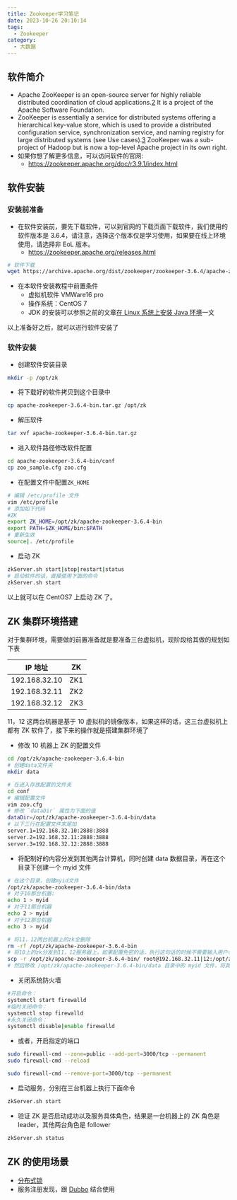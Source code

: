 ```yaml
---
title: Zookeeper学习笔记
date: 2023-10-26 20:10:14
tags:
  - Zookeeper
category:
  - 大数据
---
```


## 软件简介

- Apache ZooKeeper is an open-source server for highly reliable distributed coordination of cloud applications.[2] It is a project of the Apache Software Foundation.
- ZooKeeper is essentially a service for distributed systems offering a hierarchical key-value store, which is used to provide a distributed configuration service, synchronization service, and naming registry for large distributed systems (see Use cases).[3] ZooKeeper was a sub-project of Hadoop but is now a top-level Apache project in its own right.
- 如果你想了解更多信息，可以访问软件的官网:
  - https://zookeeper.apache.org/doc/r3.9.1/index.html

## 软件安装

### 安装前准备

- 在软件安装前，要先下载软件，可以到官网的下载页面下载软件，我们使用的软件版本是 3.6.4，请注意，选择这个版本仅是学习使用，如果要在线上环境使用，请选择非 EoL 版本。
  - https://zookeeper.apache.org/releases.html

```sh
# 软件下载
wget https://archive.apache.org/dist/zookeeper/zookeeper-3.6.4/apache-zookeeper-3.6.4-bin.tar.gz
```

- 在本软件安装教程中前置条件
  - 虚拟机软件 VMWare16 pro
  - 操作系统：CentOS 7
  - JDK 的安装可以参照之前的文章[在 Linux 系统上安装 Java 环境][1]一文

以上准备好之后，就可以进行软件安装了

### 软件安装

- 创建软件安装目录

```sh
mkdir -p /opt/zk
```

- 将下载好的软件拷贝到这个目录中

```sh
cp apache-zookeeper-3.6.4-bin.tar.gz /opt/zk
```

- 解压软件

```sh
tar xvf apache-zookeeper-3.6.4-bin.tar.gz
```

- 进入软件路径修改软件配置

```sh
cd apache-zookeeper-3.6.4-bin/conf
cp zoo_sample.cfg zoo.cfg
```

- 在配置文件中配置`ZK_HOME`

```sh
# 编辑 /etc/profile 文件
vim /etc/profile
# 添加如下代码
#ZK
export ZK_HOME=/opt/zk/apache-zookeeper-3.6.4-bin
export PATH=$ZK_HOME/bin:$PATH
# 重新生效
source|. /etc/profile
```

- 启动 ZK

```sh
zkServer.sh start|stop|restart|status
# 启动软件的话，直接使用下面的命令
zkServer.sh start
```

以上就可以在 CentOS7 上启动 ZK 了。

## ZK 集群环境搭建

对于集群环境，需要做的前置准备就是要准备三台虚拟机，现阶段给其做的规划如下表

| IP 地址       | ZK  |
| ------------- | --- |
| 192.168.32.10 | ZK1 |
| 192.168.32.11 | ZK2 |
| 192.168.32.12 | ZK3 |

11，12 这两台机器是基于 10 虚拟机的镜像版本，如果这样的话，这三台虚拟机上都有 ZK 软件了，接下来的操作就是搭建集群环境了

- 修改 10 机器上 ZK 的配置文件

```sh
cd /opt/zk/apache-zookeeper-3.6.4-bin
# 创建data文件夹
mkdir data

# 在进入存放配置的文件夹
cd conf
# 编辑配置文件
vim zoo.cfg
# 修改 `dataDir` 属性为下面的值
dataDir=/opt/zk/apache-zookeeper-3.6.4-bin/data
# 以下三行在配置文件末尾加
server.1=192.168.32.10:2888:3888
server.2=192.168.32.11:2888:3888
server.3=192.168.32.12:2888:3888
```

- 将配制好的内容分发到其他两台计算机，同时创建 data 数据目录，再在这个目录下创建一个 myid 文件

```sh
# 在这个目录，创建myid文件
/opt/zk/apache-zookeeper-3.6.4-bin/data
# 对于10那台机器:
echo 1 > myid
# 对于11那台机器
echo 2 > myid
# 对于12那台机器
echo 3 > myid

# 将11，12两台机器上的zk全删除
rm -rf /opt/zk/apache-zookeeper-3.6.4-bin
# 将10上的zk分发到11，12服务器上，如果配置免密的话，执行这句话的时候不需要输入用户名密码
scp -r /opt/zk/apache-zookeeper-3.6.4-bin/ root@192.168.32.11|12:/opt/zk
# 然后修改 /opt/zk/apache-zookeeper-3.6.4-bin/data 目录中的 myid 文件，将其该成对应的 2, 3
```

- 关闭系统防火墙

```sh
#开启命令：
systemctl start firewalld
#临时关闭命令：
systemctl stop firewalld
#永久关闭命令：
systemctl disable|enable firewalld
```

- 或者，开启指定的端口

```sh
sudo firewall-cmd --zone=public --add-port=3000/tcp --permanent
sudo firewall-cmd --reload

sudo firewall-cmd --remove-port=3000/tcp --permanent
```

- 启动服务，分别在三台机器上执行下面命令

```sh
zkServer.sh start
```

- 验证 ZK 是否启动成功以及服务具体角色，结果是一台机器上的 ZK 角色是 leader，其他两台角色是 follower

```sh
zkServer.sh status
```

## ZK 的使用场景

- [分布式锁][2]
- 服务注册发现，跟 [Dubbo][3] 结合使用

[1]: http://markshen1992.top/2023/10/23/Java%E5%9C%A8Linux%E4%B8%8A%E5%AE%89%E8%A3%85/
[2]: https://www.bilibili.com/video/BV1mw411d7Cc/?spm_id_from=333.337.search-card.all.click
[3]: https://cn.dubbo.apache.org/zh-cn/
